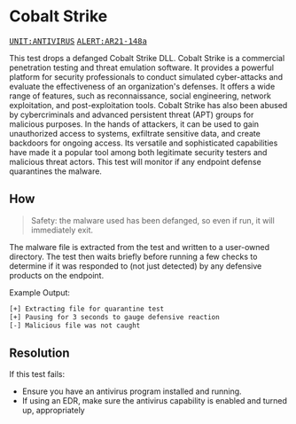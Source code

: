 # Cobalt Strike

<kbd>[UNIT:ANTIVIRUS](https://docs.preludesecurity.com/docs/security-policy#antivirus)</kbd>
<kbd>[ALERT:AR21-148a](https://www.cisa.gov/news-events/analysis-reports/ar21-148a)</kbd>

This test drops a defanged Cobalt Strike DLL. Cobalt Strike is a commercial penetration testing and threat emulation software. It provides a powerful platform for security professionals to conduct simulated cyber-attacks and evaluate the effectiveness of an organization's defenses. It offers a wide range of features, such as reconnaissance, social engineering, network exploitation, and post-exploitation tools. Cobalt Strike has also been abused by cybercriminals and advanced persistent threat (APT) groups for malicious purposes. In the hands of attackers, it can be used to gain unauthorized access to systems, exfiltrate sensitive data, and create backdoors for ongoing access. Its versatile and sophisticated capabilities have made it a popular tool among both legitimate security testers and malicious threat actors. This test will monitor if any endpoint defense quarantines the malware.

## How

> Safety: the malware used has been defanged, so even if run, it will immediately exit.

The malware file is extracted from the test and written to a user-owned directory. The test then waits briefly before running a few checks to determine if it was responded to (not just detected) by any defensive products on the endpoint.

Example Output:
```bash
[+] Extracting file for quarantine test
[+] Pausing for 3 seconds to gauge defensive reaction
[-] Malicious file was not caught
```

## Resolution

If this test fails:

* Ensure you have an antivirus program installed and running.
* If using an EDR, make sure the antivirus capability is enabled and turned up, appropriately
